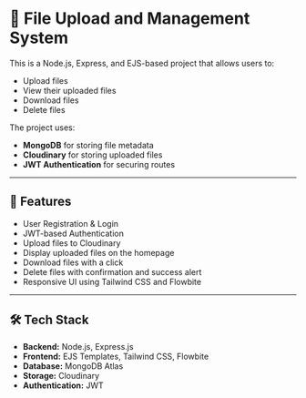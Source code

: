 # 📁 File Upload and Management System

This is a Node.js, Express, and EJS-based project that allows users to:
- Upload files
- View their uploaded files
- Download files
- Delete files

The project uses:
- **MongoDB** for storing file metadata
- **Cloudinary** for storing uploaded files
- **JWT Authentication** for securing routes

---

## 🚀 Features
- User Registration & Login
- JWT-based Authentication
- Upload files to Cloudinary
- Display uploaded files on the homepage
- Download files with a click
- Delete files with confirmation and success alert
- Responsive UI using Tailwind CSS and Flowbite

---

## 🛠️ Tech Stack
- **Backend:** Node.js, Express.js
- **Frontend:** EJS Templates, Tailwind CSS, Flowbite
- **Database:** MongoDB Atlas
- **Storage:** Cloudinary
- **Authentication:** JWT

